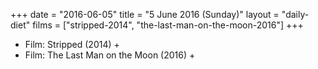 +++
date = "2016-06-05"
title = "5 June 2016 (Sunday)"
layout = "daily-diet"
films = ["stripped-2014", "the-last-man-on-the-moon-2016"]
+++


* Film: Stripped (2014) +
* Film: The Last Man on the Moon (2016) +
